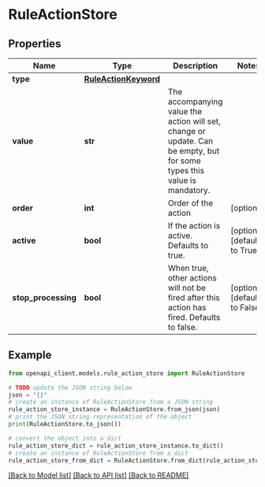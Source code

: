 # RuleActionStore


## Properties

Name | Type | Description | Notes
------------ | ------------- | ------------- | -------------
**type** | [**RuleActionKeyword**](RuleActionKeyword.md) |  | 
**value** | **str** | The accompanying value the action will set, change or update. Can be empty, but for some types this value is mandatory. | 
**order** | **int** | Order of the action | [optional] 
**active** | **bool** | If the action is active. Defaults to true. | [optional] [default to True]
**stop_processing** | **bool** | When true, other actions will not be fired after this action has fired. Defaults to false. | [optional] [default to False]

## Example

```python
from openapi_client.models.rule_action_store import RuleActionStore

# TODO update the JSON string below
json = "{}"
# create an instance of RuleActionStore from a JSON string
rule_action_store_instance = RuleActionStore.from_json(json)
# print the JSON string representation of the object
print(RuleActionStore.to_json())

# convert the object into a dict
rule_action_store_dict = rule_action_store_instance.to_dict()
# create an instance of RuleActionStore from a dict
rule_action_store_from_dict = RuleActionStore.from_dict(rule_action_store_dict)
```
[[Back to Model list]](../README.md#documentation-for-models) [[Back to API list]](../README.md#documentation-for-api-endpoints) [[Back to README]](../README.md)


